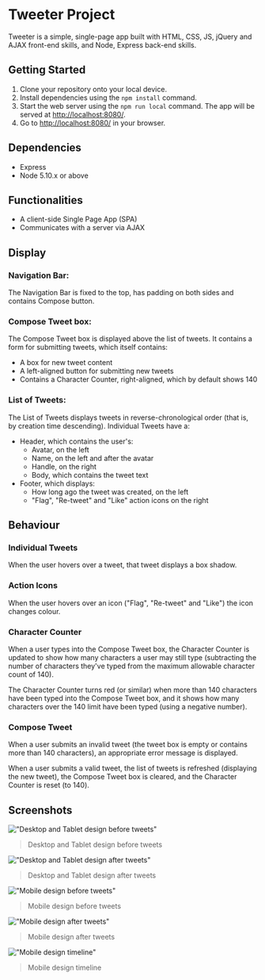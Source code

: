 # Tweeter Project

Tweeter is a simple, single-page app built with HTML, CSS, JS, jQuery and AJAX front-end skills, and Node, Express back-end skills.

## Getting Started

1. Clone your repository onto your local device.
2. Install dependencies using the `npm install` command.
3. Start the web server using the `npm run local` command. The app will be served at <http://localhost:8080/>.
4. Go to <http://localhost:8080/> in your browser.

## Dependencies

- Express
- Node 5.10.x or above


## Functionalities
- A client-side Single Page App (SPA)
- Communicates with a server via AJAX

## Display
### Navigation Bar:
The Navigation Bar is fixed to the top, has padding on both sides and contains Compose button.

### Compose Tweet box:
The Compose Tweet box is displayed above the list of tweets. It contains a form for submitting tweets, which itself contains:
- A box for new tweet content
- A left-aligned button for submitting new tweets
- Contains a Character Counter, right-aligned, which by default shows 140

### List of Tweets:
The List of Tweets displays tweets in reverse-chronological order (that is, by creation time descending).
Individual Tweets have a:
- Header, which contains the user's:
  - Avatar, on the left
  - Name, on the left and after the avatar
  - Handle, on the right
  - Body, which contains the tweet text
- Footer, which displays:
  - How long ago the tweet was created, on the left
  - "Flag", "Re-tweet" and "Like" action icons on the right

## Behaviour
### Individual Tweets
When the user hovers over a tweet, that tweet displays a box shadow.

### Action Icons
When the user hovers over an icon ("Flag", "Re-tweet" and "Like") the icon changes colour.

### Character Counter
When a user types into the Compose Tweet box, the Character Counter is updated to show how many characters a user may still type (subtracting the number of characters they've typed from the maximum allowable character count of 140).

The Character Counter turns red (or similar) when more than 140 characters have been typed into the Compose Tweet box, and it shows how many characters over the 140 limit have been typed (using a negative number).

### Compose Tweet
When a user submits an invalid tweet (the tweet box is empty or contains more than 140 characters), an appropriate error message is displayed.

When a user submits a valid tweet, the list of tweets is refreshed (displaying the new tweet), the Compose Tweet box is cleared, and the Character Counter is reset (to 140).

## Screenshots
!["Desktop and Tablet design before tweets"](https://github.com/HabonH/tweeter/blob/master/docs/Desktop-Tablet-version.png)
> Desktop and Tablet design before tweets

!["Desktop and Tablet design after tweets"](https://github.com/HabonH/tweeter/blob/master/docs/Desktop-Tablet-version1.png)
> Desktop and Tablet design after tweets


!["Mobile design before tweets"](https://github.com/HabonH/tweeter/blob/master/docs/mobile-version.png)
> Mobile design before tweets

!["Mobile design after tweets"](https://github.com/HabonH/tweeter/blob/master/docs/Mobile-version1.png)
> Mobile design after tweets

!["Mobile design timeline"](https://github.com/HabonH/tweeter/blob/master/docs/mobile-version-timeline.png)
> Mobile design timeline

